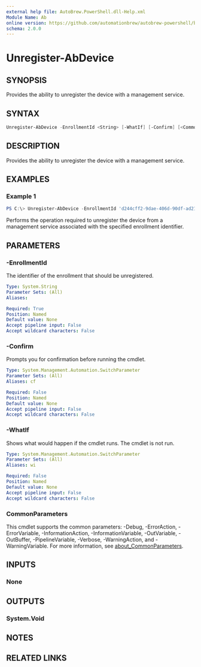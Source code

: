 ```yaml
---
external help file: AutoBrew.PowerShell.dll-Help.xml
Module Name: Ab
online version: https://github.com/automationbrew/autobrew-powershell/blob/main/docs/help/Unregister-AbDevice.md
schema: 2.0.0
---
```


# Unregister-AbDevice

## SYNOPSIS

Provides the ability to unregister the device with a management service.

## SYNTAX

```powershell
Unregister-AbDevice -EnrollmentId <String> [-WhatIf] [-Confirm] [<CommonParameters>]
```

## DESCRIPTION

Provides the ability to unregister the device with a management service.

## EXAMPLES

### Example 1

```powershell
PS C:\> Unregister-AbDevice -EnrollmentId 'd244cff2-9dae-406d-90df-ad21dbff7118'
```

Performs the operation required to unregister the device from a management service associated with the specified enrollment identifier.

## PARAMETERS

### -EnrollmentId

The identifier of the enrollment that should be unregistered.

```yaml
Type: System.String
Parameter Sets: (All)
Aliases:

Required: True
Position: Named
Default value: None
Accept pipeline input: False
Accept wildcard characters: False
```

### -Confirm

Prompts you for confirmation before running the cmdlet.

```yaml
Type: System.Management.Automation.SwitchParameter
Parameter Sets: (All)
Aliases: cf

Required: False
Position: Named
Default value: None
Accept pipeline input: False
Accept wildcard characters: False
```

### -WhatIf

Shows what would happen if the cmdlet runs.
The cmdlet is not run.

```yaml
Type: System.Management.Automation.SwitchParameter
Parameter Sets: (All)
Aliases: wi

Required: False
Position: Named
Default value: None
Accept pipeline input: False
Accept wildcard characters: False
```

### CommonParameters

This cmdlet supports the common parameters: -Debug, -ErrorAction, -ErrorVariable, -InformationAction, -InformationVariable, -OutVariable, -OutBuffer, -PipelineVariable, -Verbose, -WarningAction, and -WarningVariable. For more information, see [about_CommonParameters](http://go.microsoft.com/fwlink/?LinkID=113216).

## INPUTS

### None

## OUTPUTS

### System.Void

## NOTES

## RELATED LINKS
